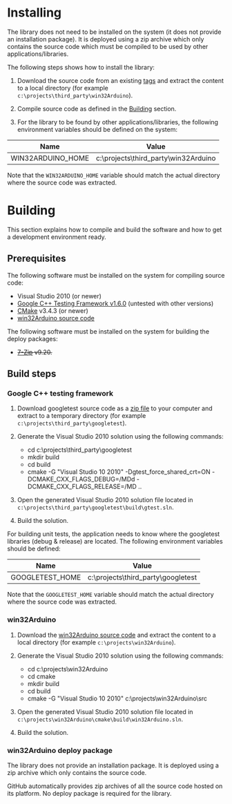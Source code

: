 # Installing

The library does not need to be installed on the system (it does not provide an installation package). It is deployed using a zip archive which only contains the source code which must be compiled to be used by other applications/libraries.

The following steps shows how to install the library:

1) Download the source code from an existing [tags](http://github.com/end2endzone/win32Arduino/tags) and extract the content to a local directory (for example `c:\projects\third_party\win32Arduino`).

2) Compile source code as defined in the [Building](#building) section.

3) For the library to be found by other applications/libraries, the following environment variables should be defined on the system:

| Name                     | Value                                        |
|--------------------------|----------------------------------------------|
|  WIN32ARDUINO_HOME       | c:\projects\third_party\win32Arduino         |

Note that the `WIN32ARDUINO_HOME` variable should match the actual directory where the source code was extracted.

# Building

This section explains how to compile and build the software and how to get a development environment ready.

## Prerequisites

The following software must be installed on the system for compiling source code:

* Visual Studio 2010 (or newer)
* [Google C++ Testing Framework v1.6.0](https://github.com/google/googletest/tree/release-1.6.0) (untested with other versions)
* [CMake](http://www.cmake.org/) v3.4.3 (or newer)
* [win32Arduino source code](http://github.com/end2endzone/win32Arduino/tags)

The following software must be installed on the system for building the deploy packages:

* ~~[7-Zip](http://www.7-zip.org/) v9.20.~~


## Build steps

### Google C++ testing framework

1) Download googletest source code as a [zip file](https://github.com/google/googletest/archive/release-1.6.0.zip) to your computer and extract to a temporary directory (for example `c:\projects\third_party\googletest`).

2) Generate the Visual Studio 2010 solution using the following commands:
   * cd c:\projects\third_party\googletest
   * mkdir build
   * cd build
   * cmake -G "Visual Studio 10 2010" -Dgtest_force_shared_crt=ON -DCMAKE_CXX_FLAGS_DEBUG=/MDd -DCMAKE_CXX_FLAGS_RELEASE=/MD ..

3) Open the generated Visual Studio 2010 solution file located in `c:\projects\third_party\googletest\build\gtest.sln`.

4) Build the solution.

For building unit tests, the application needs to know where the googletest libraries (debug & release) are located. The following environment variables should be defined:

| Name                     | Value                                        |
|--------------------------|----------------------------------------------|
|  GOOGLETEST_HOME         | c:\projects\third_party\googletest           |

Note that the `GOOGLETEST_HOME` variable should match the actual directory where the source code was extracted.
 
### win32Arduino

1) Download the [win32Arduino source code](https://github.com/end2endzone/win32Arduino/tags) and extract the content to a local directory (for example `c:\projects\win32Arduino`).

2) Generate the Visual Studio 2010 solution using the following commands:
   * cd c:\projects\win32Arduino
   * cd cmake
   * mkdir build
   * cd build
   * cmake -G "Visual Studio 10 2010" c:\projects\win32Arduino\src

3) Open the generated Visual Studio 2010 solution file located in `c:\projects\win32Arduino\cmake\build\win32Arduino.sln`.

4) Build the solution.

### win32Arduino deploy package

The library does not provide an installation package. It is deployed using a zip archive which only contains the source code.

GitHub automatically provides zip archives of all the source code hosted on its platform. No deploy package is required for the library.
